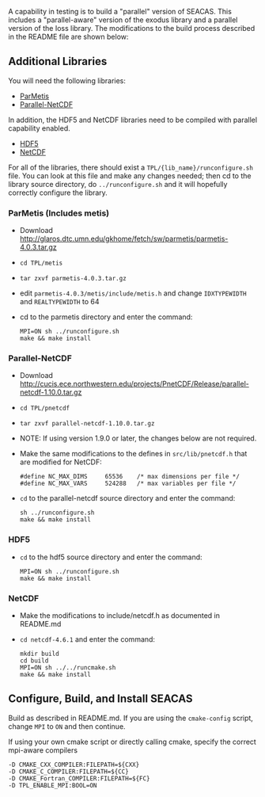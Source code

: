 A capability in testing is to build a "parallel" version of
SEACAS. This includes a "parallel-aware" version of the exodus library
and a parallel version of the Ioss library. The modifications to the
build process described in the README file are shown below:

## Additional Libraries

You will need the following libraries:

* [ParMetis](#parmetis)
* [Parallel-NetCDF](#parallel-netcdf)

In addition, the HDF5 and NetCDF libraries need to be compiled with parallel capability enabled.

* [HDF5](#hdf5)
* [NetCDF](#netcdf)

For all of the libraries, there should exist a
`TPL/{lib_name}/runconfigure.sh` file.  You can look at this file and make any changes needed; then cd to the library source directory, do `../runconfigure.sh` and it will hopefully correctly configure the library.

### ParMetis (Includes metis)

  * Download <http://glaros.dtc.umn.edu/gkhome/fetch/sw/parmetis/parmetis-4.0.3.tar.gz>
  * `cd TPL/metis`
  * `tar zxvf parmetis-4.0.3.tar.gz`
  * edit `parmetis-4.0.3/metis/include/metis.h` and change `IDXTYPEWIDTH` and `REALTYPEWIDTH` to 64
  * cd to the parmetis directory and enter the command:

    ```
    MPI=ON sh ../runconfigure.sh
	make && make install
    ```
  
### Parallel-NetCDF
  * Download <http://cucis.ece.northwestern.edu/projects/PnetCDF/Release/parallel-netcdf-1.10.0.tar.gz>
  * `cd TPL/pnetcdf`
  * `tar zxvf parallel-netcdf-1.10.0.tar.gz`
  * NOTE: If using version 1.9.0 or later, the changes below are not required.
  * Make the same modifications to the defines in `src/lib/pnetcdf.h` that are modified for NetCDF:
  
    ```
    #define NC_MAX_DIMS     65536    /* max dimensions per file */
    #define NC_MAX_VARS     524288   /* max variables per file */
    ```

  * `cd` to the parallel-netcdf source directory and enter the command:
   
    ```
	sh ../runconfigure.sh
	make && make install
    ```

### HDF5
  * `cd` to the hdf5 source directory and enter the command:
   
    ```
    MPI=ON sh ../runconfigure.sh
	make && make install
    ```

### NetCDF
  * Make the modifications to include/netcdf.h as documented in README.md
  * `cd netcdf-4.6.1` and enter the command:
 
    ```
	mkdir build
	cd build
	MPI=ON sh ../../runcmake.sh
	make && make install
    ```

## Configure, Build, and Install SEACAS
Build as described in README.md.  If you are using the `cmake-config`
script, change `MPI` to `ON` and then continue.

If using your own cmake script or directly calling cmake, specify the
correct mpi-aware compilers 

```
-D CMAKE_CXX_COMPILER:FILEPATH=${CXX} 
-D CMAKE_C_COMPILER:FILEPATH=${CC} 
-D CMAKE_Fortran_COMPILER:FILEPATH=${FC} 
-D TPL_ENABLE_MPI:BOOL=ON
```

